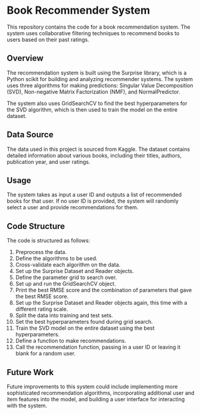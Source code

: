 # Book Recommender System

This repository contains the code for a book recommendation system. The system uses collaborative filtering techniques to recommend books to users based on their past ratings.

## Overview

The recommendation system is built using the Surprise library, which is a Python scikit for building and analyzing recommender systems. The system uses three algorithms for making predictions: Singular Value Decomposition (SVD), Non-negative Matrix Factorization (NMF), and NormalPredictor.

The system also uses GridSearchCV to find the best hyperparameters for the SVD algorithm, which is then used to train the model on the entire dataset.

## Data Source
The data used in this project is sourced from Kaggle. The dataset contains detailed information about various books, including their titles, authors, publication year, and user ratings.

## Usage

The system takes as input a user ID and outputs a list of recommended books for that user. If no user ID is provided, the system will randomly select a user and provide recommendations for them.

## Code Structure

The code is structured as follows:

1. Preprocess the data.
2. Define the algorithms to be used.
3. Cross-validate each algorithm on the data.
4. Set up the Surprise Dataset and Reader objects.
5. Define the parameter grid to search over.
6. Set up and run the GridSearchCV object.
7. Print the best RMSE score and the combination of parameters that gave the best RMSE score.
8. Set up the Surprise Dataset and Reader objects again, this time with a different rating scale.
9. Split the data into training and test sets.
10. Set the best hyperparameters found during grid search.
11. Train the SVD model on the entire dataset using the best hyperparameters.
12. Define a function to make recommendations.
13. Call the recommendation function, passing in a user ID or leaving it blank for a random user.

## Future Work

Future improvements to this system could include implementing more sophisticated recommendation algorithms, incorporating additional user and item features into the model, and building a user interface for interacting with the system.
